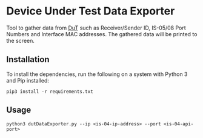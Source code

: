 # Device Under Test Data Exporter

Tool to gather data from <abbr title="Device under Test">DuT</abbr> such as Receiver/Sender ID, IS-05/08 Port Numbers and Interface MAC addresses. The gathered data will be printed to the screen.

## Installation
To install the dependencies, run the following on a system with Python 3 and Pip installed:

```
pip3 install -r requirements.txt
```

## Usage

```
python3 dutDataExporter.py --ip <is-04-ip-address> --port <is-04-api-port>
```

